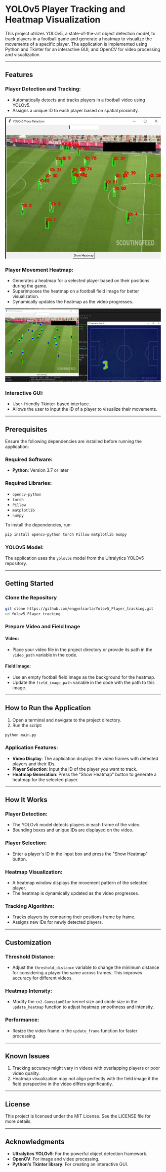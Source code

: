 # YOLOv5 Player Tracking and Heatmap Visualization

This project utilizes YOLOv5, a state-of-the-art object detection model, to track players in a football game and generate a heatmap to visualize the movements of a specific player. The application is implemented using Python and Tkinter for an interactive GUI, and OpenCV for video processing and visualization.

---

## Features

### Player Detection and Tracking:
- Automatically detects and tracks players in a football video using YOLOv5.
- Assigns a unique ID to each player based on spatial proximity.

![Tracking Example](Screenshot/Tracking.jpg)

### Player Movement Heatmap:
- Generates a heatmap for a selected player based on their positions during the game.
- Superimposes the heatmap on a football field image for better visualization.
- Dynamically updates the heatmap as the video progresses.

![Heatmap Example](Screenshot/Heatmap.jpg)

### Interactive GUI:
- User-friendly Tkinter-based interface.
- Allows the user to input the ID of a player to visualize their movements.

---

## Prerequisites

Ensure the following dependencies are installed before running the application:

### Required Software:
- **Python**: Version 3.7 or later

### Required Libraries:
- `opencv-python`
- `torch`
- `Pillow`
- `matplotlib`
- `numpy`

To install the dependencies, run:

```bash
pip install opencv-python torch Pillow matplotlib numpy
```

### YOLOv5 Model:
The application uses the `yolov5s` model from the Ultralytics YOLOv5 repository.

---

## Getting Started

### Clone the Repository

```bash
git clone https://github.com/engyelsarta/Yolov5_Player_tracking.git
cd Yolov5_Player_tracking
```

### Prepare Video and Field Image

#### Video:
- Place your video file in the project directory or provide its path in the `video_path` variable in the code.

#### Field Image:
- Use an empty football field image as the background for the heatmap.
- Update the `field_image_path` variable in the code with the path to this image.

---

## How to Run the Application

1. Open a terminal and navigate to the project directory.
2. Run the script:

```bash
python main.py
```

### Application Features:
- **Video Display**: The application displays the video frames with detected players and their IDs.
- **Player Selection**: Input the ID of the player you want to track.
- **Heatmap Generation**: Press the "Show Heatmap" button to generate a heatmap for the selected player.

---

## How It Works

### Player Detection:
- The YOLOv5 model detects players in each frame of the video.
- Bounding boxes and unique IDs are displayed on the video.

### Player Selection:
- Enter a player's ID in the input box and press the "Show Heatmap" button.

### Heatmap Visualization:
- A heatmap window displays the movement pattern of the selected player.
- The heatmap is dynamically updated as the video progresses.

### Tracking Algorithm:
- Tracks players by comparing their positions frame by frame.
- Assigns new IDs for newly detected players.

---

## Customization

### Threshold Distance:
- Adjust the `threshold_distance` variable to change the minimum distance for considering a player the same across frames. This improves accuracy for different videos.

### Heatmap Intensity:
- Modify the `cv2.GaussianBlur` kernel size and circle size in the `update_heatmap` function to adjust heatmap smoothness and intensity.

### Performance:
- Resize the video frame in the `update_frame` function for faster processing.

---

## Known Issues

1. Tracking accuracy might vary in videos with overlapping players or poor video quality.
2. Heatmap visualization may not align perfectly with the field image if the field perspective in the video differs significantly.

---

## License

This project is licensed under the MIT License. See the LICENSE file for more details.

---

## Acknowledgments

- **Ultralytics YOLOv5**: For the powerful object detection framework.
- **OpenCV**: For image and video processing.
- **Python's Tkinter library**: For creating an interactive GUI.

